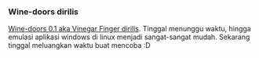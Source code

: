 ### Wine-doors dirilis

[Wine-doors 0.1 aka Vinegar Finger dirilis](http://www.wine-doors.org/wordpress/?p=24 "Wine-doors"). Tinggal menunggu waktu, hingga emulasi aplikasi windows di linux menjadi sangat-sangat mudah. Sekarang tinggal meluangkan waktu buat mencoba :D

<!-- {"time": "2007-07-09 03:23:23", "title": "Wine-doors dirilis"} -->
